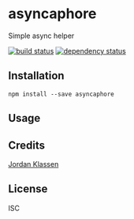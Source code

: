 # asyncaphore

Simple async helper

[![build status](https://secure.travis-ci.org/forivall/errmsg.svg)](http://travis-ci.org/forivall/errmsg)
[![dependency status](https://david-dm.org/forivall/errmsg.svg)](https://david-dm.org/forivall/errmsg)

## Installation

```
npm install --save asyncaphore
```

## Usage

## Credits
[Jordan Klassen](https://github.com/forivall/)

## License

ISC
